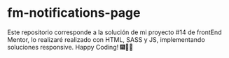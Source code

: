# fm-notifications-page
Este repositorio corresponde a la solución de mi proyecto #14 de frontEnd Mentor, lo realizaré realizado con HTML, SASS y JS, implementando soluciones responsive. Happy Coding! 🎆👾🖖
